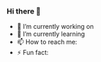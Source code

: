 ### Hi there 👋

- 🔭 I’m currently working on
- 🌱 I’m currently learning 
- 📫 How to reach me: 
- ⚡ Fun fact: 
